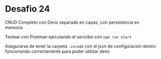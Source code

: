# Desafio 24

CRUD Completo con Deno separado en capas, con persistencia en memoria <br/>

Testear con Postman ejecutando el servidor con `npm run start` <br/>

Asegurarse de tener la carpeta `.vscode` con el json de configuración dentro funcionando correctamente para poder utilizar deno
